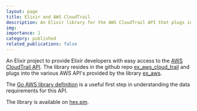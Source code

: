 ```yaml
---
layout: page
title: Elixir and AWS CloudTrail
description: An Elixir library for the AWS CloudTrail API that plugs into the ex_aws system
img:
importance: 1
category: published
related_publications: false
---
```


An Elixir project to provide Elixir developers with easy access to the
[AWS CloudTrail API](https://docs.aws.amazon.com/cloudtrail/).
The library resides in the github repo [ex_aws_cloud_trail](https://github.com/fmcgeough/ex_aws_cloud_trail)
and plugs into the various AWS API's provided by the library [ex_aws](https://hexdocs.pm/ex_aws).

The [Go AWS library definition](https://github.com/aws/aws-sdk-go/blob/master/models/apis/cloudtrail/2013-11-01/api-2.json) is a useful first step in understanding the data requirements for this API.

The library is available on [hex.pm](https://hex.pm/packages/ex_aws_cloud_trail).

